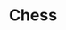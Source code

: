 ---
pid: CH591
title: Chess
location_transcription: City Hall
zipcode: '19004'
outside_phl: 'Bala Cynwyd PA '
neighborhood: Bala CynWyd
age: '12'
age_range: 6-13
instagram: 
image_file_name: CH_591.jpg
proposal_transcription: A African-American gentleman, tall in t-shirt, playing chess
  with a petite long hair Japanese girl in shirt.
topic: Sports
topic_summary: '0'
type: Other No Form
keywords_other: chess
credit: Alex Wong
image_labels: 
twitter: 
facebook: 
permalink: "/monuments/ch591/"
layout: item-page
---